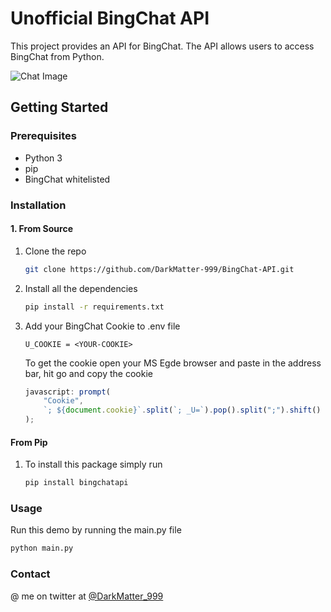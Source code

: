 # Unofficial BingChat API

This project provides an API for BingChat. The API allows users to access BingChat from Python.

![Chat Image](assets/chat.gif)

## Getting Started

### Prerequisites

-   Python 3
-   pip
-   BingChat whitelisted

### Installation

#### 1. From Source

1. Clone the repo

    ```sh
    git clone https://github.com/DarkMatter-999/BingChat-API.git
    ```

2. Install all the dependencies

    ```sh
    pip install -r requirements.txt
    ```

3. Add your BingChat Cookie to .env file

    ```env
    U_COOKIE = <YOUR-COOKIE>
    ```

    To get the cookie open your MS Egde browser and paste in the address bar, hit go and copy the cookie

    ```js
    javascript: prompt(
        "Cookie",
        `; ${document.cookie}`.split(`; _U=`).pop().split(";").shift()
    );
    ```

#### From Pip

1. To install this package simply run
    ```sh
    pip install bingchatapi
    ```

### Usage

Run this demo by running the main.py file

```sh
python main.py
```

### Contact

@ me on twitter at [@DarkMatter_999](https://twitter.com/darkmatter_999)
